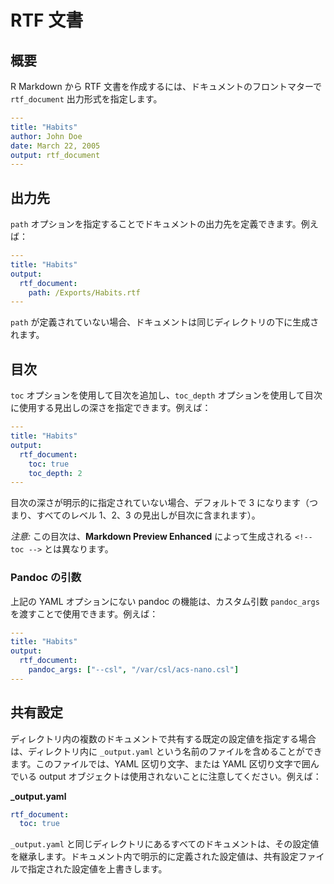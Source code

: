 # RTF 文書

## 概要

R Markdown から RTF 文書を作成するには、ドキュメントのフロントマターで `rtf_document` 出力形式を指定します。

```yaml
---
title: "Habits"
author: John Doe
date: March 22, 2005
output: rtf_document
---

```

## 出力先

`path` オプションを指定することでドキュメントの出力先を定義できます。例えば：

```yaml
---
title: "Habits"
output:
  rtf_document:
    path: /Exports/Habits.rtf
---

```

`path` が定義されていない場合、ドキュメントは同じディレクトリの下に生成されます。

## 目次

`toc` オプションを使用して目次を追加し、`toc_depth` オプションを使用して目次に使用する見出しの深さを指定できます。例えば：

```yaml
---
title: "Habits"
output:
  rtf_document:
    toc: true
    toc_depth: 2
---

```

目次の深さが明示的に指定されていない場合、デフォルトで 3 になります（つまり、すべてのレベル 1、2、3 の見出しが目次に含まれます）。

_注意:_ この目次は、**Markdown Preview Enhanced** によって生成される `<!-- toc -->` とは異なります。

### Pandoc の引数

上記の YAML オプションにない pandoc の機能は、カスタム引数 `pandoc_args` を渡すことで使用できます。例えば：

```yaml
---
title: "Habits"
output:
  rtf_document:
    pandoc_args: ["--csl", "/var/csl/acs-nano.csl"]
---

```

## 共有設定

ディレクトリ内の複数のドキュメントで共有する既定の設定値を指定する場合は、ディレクトリ内に `_output.yaml` という名前のファイルを含めることができます。このファイルでは、YAML 区切り文字、または YAML 区切り文字で囲んでいる output オブジェクトは使用されないことに注意してください。例えば：

**\_output.yaml**

```yaml
rtf_document:
  toc: true
```

`_output.yaml` と同じディレクトリにあるすべてのドキュメントは、その設定値を継承します。ドキュメント内で明示的に定義された設定値は、共有設定ファイルで指定された設定値を上書きします。
